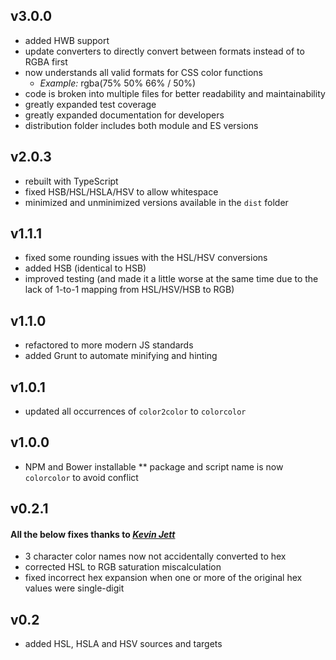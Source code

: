 ## v3.0.0
* added HWB support
* update converters to directly convert between formats instead of to RGBA first
* now understands all valid formats for CSS color functions
  * _Example:_ rgba(75% 50% 66% / 50%)
* code is broken into multiple files for better readability and maintainability
* greatly expanded test coverage
* greatly expanded documentation for developers
* distribution folder includes both module and ES versions

## v2.0.3
* rebuilt with TypeScript
* fixed HSB/HSL/HSLA/HSV to allow whitespace
* minimized and unminimized versions available in the `dist` folder

## v1.1.1
* fixed some rounding issues with the HSL/HSV conversions
* added HSB (identical to HSB)
* improved testing (and made it a little worse at the same time due to the lack of 1-to-1 mapping from HSL/HSV/HSB to RGB)

## v1.1.0
* refactored to more modern JS standards
* added Grunt to automate minifying and hinting

## v1.0.1
* updated all occurrences of `color2color` to `colorcolor`

## v1.0.0
* NPM and Bower installable
** package and script name is now `colorcolor` to avoid conflict

## v0.2.1
#### All the below fixes thanks to [*Kevin Jett*](https://github.com/kevjett/)
* 3 character color names now not accidentally converted to hex
* corrected HSL to RGB saturation miscalculation
* fixed incorrect hex expansion when one or more of the original hex values were single-digit

## v0.2
* added HSL, HSLA and HSV sources and targets
